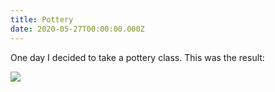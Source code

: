 ```yaml
---
title: Pottery
date: 2020-05-27T00:00:00.000Z
---
```

One day I decided to take a pottery class. This was the result:

![](https://ucarecdn.com/14abb6f6-eba8-4081-9ebe-f3889e16ba53/)